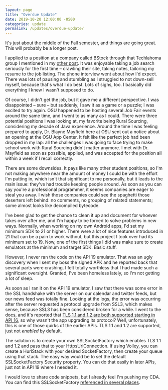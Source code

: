 ```yaml
---
layout: page
title: "Overdue Update"
date: 2019-10-20 12:00:00 -0500
categories: update
permalink: /updates/overdue-update/
---
```


It's just about the middle of the Fall semester, and things are going great. This will
probably be a longer post.

I applied to a position at a company called BStock through that Techlahoma group I mentioned in my [other post](../end-of-class/). It was enjoyable taking a job search seriously for the
first time – crawling their site, taking notes, tailoring my resume to the job listing. The phone
interview went about how I'd expect. There was lots of pausing and stumbling as I struggled to
not down-sell myself, because that's what I do best. Lots of sighs, too. I basically did
everything I knew I wasn't supposed to do.

Of course, I didn't get the job, but it gave me a different perspective. I was disappointed –
sure – but suddenly, I saw it as a game or a puzzle; I was excited to try again. OSU happened to
be hosting several Job Fair events around the same time, and I went to as many as I could. There
were three potential positions I was looking at, my favorite being Rural Sourcing, considering
my decade of Java experience. Around the time I was feeling prepared to apply, Dr. Blayne
Mayfield here at OSU sent out a notice about an opening at the OSU App Center. It felt like the
perfect job had been dropped in my lap: all the challenges I was going to face trying to make
school work with Rural Sourcing didn't matter anymore. I met with Dr. Mayfield as soon as
possible, applied, and was accepted for the position all within a week if I recall correctly.

There are some downsides. It pays like many other student positions, so I'm not making anywhere
near the amount of money I could be with the effort I'm putting in, which isn't that significant
to me personally, but it leads to the main issue: they've had trouble keeping people around.
As soon as you can say you're a professional programmer, it seems companies are eager
to steal you away. I wish those companies could see the spaghetti those deserters left behind:
no comments, no grouping of related statements; some almost looks like decompiled bytecode.

I've been glad to get the chance to clean it up and document for whoever takes over after me,
and I'm happy to be forced to solve problems in new ways. Normally, when working on my own
Android apps, I'd set my minimum SDK to 21 or higher. There were a lot of nice features
introduced in 21 that can be a pain to work without, but this project I took over had its
minimum set to 19. Now, one of the first things I did was make sure to create emulators at the
minimum and target SDK. Basic stuff.

However, I never ran the code on the API 19 emulator. That was an ugly discovery when I sent my
boss the signed APK and he reported back that several parts were crashing. I felt totally
worthless that I had made such a significant oversight. Granted, I've been
homeless lately, so I'm not getting a lot of sleep.

As soon as I ran it on the API 19 emulator, I saw that there was some error in the SSL handshake
with the server on our calendar and twitter feeds, but our news feed was totally fine. Looking
at the logs, the error was occurring after the server requested a protocol upgrade from SSL3,
which makes sense, because SSL3 has been considered broken for a while. I went to the docs,
and it's reported that [TLS 1.1 and 1.2 are both supported starting in API 16](https://developer.android.com/reference/javax/net/ssl/SSLContext.html), so why wasn't
the app upgrading its protocol? Well, unfortunately, this is one of those quirks of the earlier
APIs. TLS 1.1 and 1.2 are supported, just not *enabled* by default.

The solution is to create your own SSLSocketFactory which enables TLS 1.1 and 1.2 and pass
that to your HttpsUrlConnection. If using Volley, you can create a HurlStack with your
desired SocketFactory, then create your queue using that stack. The easy way would be to set the
default SSLSocketFactory Security property. You can do that easily in later APIs, just not in
API 19 where I needed it.

I would love to share code snippets, but I already feel I'm pushing my CDA. You can find this
SSLSocketFactory [referenced in several places](https://gist.github.com/fkrauthan/ac8624466a4dee4fd02f).